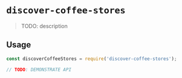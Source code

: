 # `discover-coffee-stores`

> TODO: description

## Usage

```js
const discoverCoffeeStores = require('discover-coffee-stores');

// TODO: DEMONSTRATE API
```
